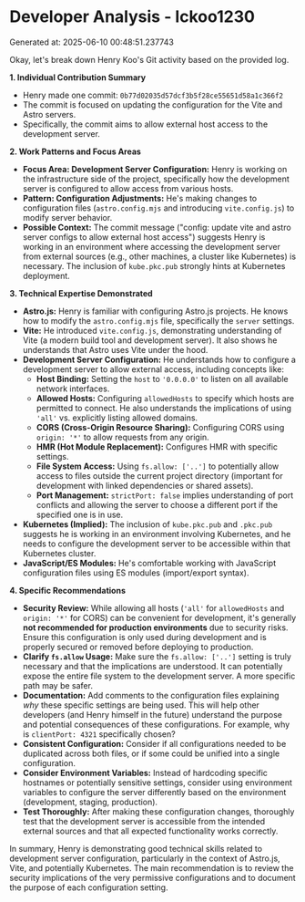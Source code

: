 # Developer Analysis - lckoo1230
Generated at: 2025-06-10 00:48:51.237743

Okay, let's break down Henry Koo's Git activity based on the provided log.

**1. Individual Contribution Summary**

*   Henry made one commit: `0b77d02035d57dcf3b5f28ce55651d58a1c366f2`
*   The commit is focused on updating the configuration for the Vite and Astro servers.
*   Specifically, the commit aims to allow external host access to the development server.

**2. Work Patterns and Focus Areas**

*   **Focus Area: Development Server Configuration:**  Henry is working on the infrastructure side of the project, specifically how the development server is configured to allow access from various hosts.
*   **Pattern: Configuration Adjustments:** He's making changes to configuration files (`astro.config.mjs` and introducing `vite.config.js`) to modify server behavior.
*   **Possible Context:** The commit message ("config: update vite and astro server configs to allow external host access") suggests Henry is working in an environment where accessing the development server from external sources (e.g., other machines, a cluster like Kubernetes) is necessary.  The inclusion of `kube.pkc.pub` strongly hints at Kubernetes deployment.

**3. Technical Expertise Demonstrated**

*   **Astro.js:** Henry is familiar with configuring Astro.js projects. He knows how to modify the `astro.config.mjs` file, specifically the `server` settings.
*   **Vite:** He introduced `vite.config.js`, demonstrating understanding of Vite (a modern build tool and development server). It also shows he understands that Astro uses Vite under the hood.
*   **Development Server Configuration:**  He understands how to configure a development server to allow external access, including concepts like:
    *   **Host Binding:**  Setting the `host` to `'0.0.0.0'` to listen on all available network interfaces.
    *   **Allowed Hosts:**  Configuring `allowedHosts` to specify which hosts are permitted to connect.  He also understands the implications of using `'all'` vs. explicitly listing allowed domains.
    *   **CORS (Cross-Origin Resource Sharing):** Configuring CORS using `origin: '*'` to allow requests from any origin.
    *   **HMR (Hot Module Replacement):** Configures HMR with specific settings.
    *   **File System Access:**  Using `fs.allow: ['..']` to potentially allow access to files outside the current project directory (important for development with linked dependencies or shared assets).
    *   **Port Management:** `strictPort: false` implies understanding of port conflicts and allowing the server to choose a different port if the specified one is in use.
*   **Kubernetes (Implied):** The inclusion of `kube.pkc.pub` and `.pkc.pub` suggests he is working in an environment involving Kubernetes, and he needs to configure the development server to be accessible within that Kubernetes cluster.
*   **JavaScript/ES Modules:** He's comfortable working with JavaScript configuration files using ES modules (import/export syntax).

**4. Specific Recommendations**

*   **Security Review:** While allowing all hosts (`'all'` for `allowedHosts` and `origin: '*'` for CORS) can be convenient for development, it's generally **not recommended for production environments** due to security risks.  Ensure this configuration is only used during development and is properly secured or removed before deploying to production.
*   **Clarify `fs.allow` Usage:**  Make sure the `fs.allow: ['..']` setting is truly necessary and that the implications are understood.  It can potentially expose the entire file system to the development server.  A more specific path may be safer.
*   **Documentation:** Add comments to the configuration files explaining *why* these specific settings are being used.  This will help other developers (and Henry himself in the future) understand the purpose and potential consequences of these configurations.  For example, why is `clientPort: 4321` specifically chosen?
*   **Consistent Configuration:** Consider if all configurations needed to be duplicated across both files, or if some could be unified into a single configuration.
*   **Consider Environment Variables:**  Instead of hardcoding specific hostnames or potentially sensitive settings, consider using environment variables to configure the server differently based on the environment (development, staging, production).
*   **Test Thoroughly:** After making these configuration changes, thoroughly test that the development server is accessible from the intended external sources and that all expected functionality works correctly.

In summary, Henry is demonstrating good technical skills related to development server configuration, particularly in the context of Astro.js, Vite, and potentially Kubernetes. The main recommendation is to review the security implications of the very permissive configurations and to document the purpose of each configuration setting.
